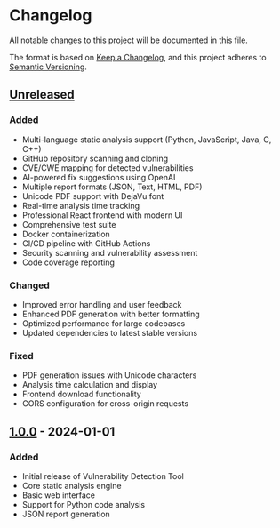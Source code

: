 # Changelog

All notable changes to this project will be documented in this file.

The format is based on [Keep a Changelog](https://keepachangelog.com/en/1.0.0/),
and this project adheres to [Semantic Versioning](https://semver.org/spec/v2.0.0.html).

## [Unreleased]

### Added
- Multi-language static analysis support (Python, JavaScript, Java, C, C++)
- GitHub repository scanning and cloning
- CVE/CWE mapping for detected vulnerabilities
- AI-powered fix suggestions using OpenAI
- Multiple report formats (JSON, Text, HTML, PDF)
- Unicode PDF support with DejaVu font
- Real-time analysis time tracking
- Professional React frontend with modern UI
- Comprehensive test suite
- Docker containerization
- CI/CD pipeline with GitHub Actions
- Security scanning and vulnerability assessment
- Code coverage reporting

### Changed
- Improved error handling and user feedback
- Enhanced PDF generation with better formatting
- Optimized performance for large codebases
- Updated dependencies to latest stable versions

### Fixed
- PDF generation issues with Unicode characters
- Analysis time calculation and display
- Frontend download functionality
- CORS configuration for cross-origin requests

## [1.0.0] - 2024-01-01

### Added
- Initial release of Vulnerability Detection Tool
- Core static analysis engine
- Basic web interface
- Support for Python code analysis
- JSON report generation

[Unreleased]: https://github.com/username/vul-detector/compare/v1.0.0...HEAD
[1.0.0]: https://github.com/username/vul-detector/releases/tag/v1.0.0 